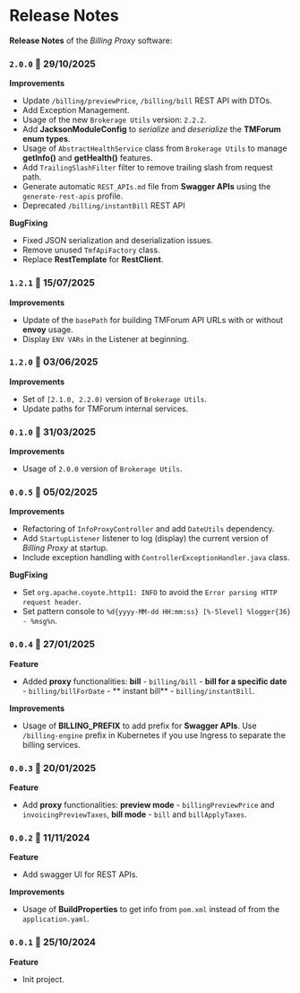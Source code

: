 # Release Notes

**Release Notes** of the *Billing Proxy* software:

### <code>2.0.0</code> :calendar: 29/10/2025
**Improvements**
* Update `/billing/previewPrice`, `/billing/bill` REST API with DTOs. 
* Add Exception Management.
* Usage of the new `Brokerage Utils` version: `2.2.2`.
* Add **JacksonModuleConfig** to *serialize* and *deserialize* the **TMForum enum types**.
* Usage of `AbstractHealthService` class from `Brokerage Utils` to manage **getInfo()** and **getHealth()** features.
* Add `TrailingSlashFilter` filter to remove trailing slash from request path.
* Generate automatic `REST_APIs.md` file from **Swagger APIs** using the `generate-rest-apis` profile.
* Deprecated `/billing/instantBill` REST API

**BugFixing**
* Fixed JSON serialization and deserialization issues.
* Remove unused `TmfApiFactory` class.
* Replace **RestTemplate** for **RestClient**.


### <code>1.2.1</code> :calendar: 15/07/2025
**Improvements**
* Update of the `basePath` for building TMForum API URLs with or without **envoy** usage.
* Display `ENV VARs` in the Listener at beginning.


### <code>1.2.0</code> :calendar: 03/06/2025
**Improvements**
* Set of `[2.1.0, 2.2.0)` version of `Brokerage Utils`.
* Update paths for TMForum internal services.


### <code>0.1.0</code> :calendar: 31/03/2025
**Improvements**
* Usage of `2.0.0` version of `Brokerage Utils`.


### <code>0.0.5</code> :calendar: 05/02/2025
**Improvements**
* Refactoring of `InfoProxyController` and add `DateUtils` dependency.
* Add `StartupListener` listener to log (display) the current version of *Billing Proxy* at startup.
* Include exception handling with `ControllerExceptionHandler.java` class.

**BugFixing**
* Set `org.apache.coyote.http11: INFO` to avoid the `Error parsing HTTP request header`.
* Set pattern console to `%d{yyyy-MM-dd HH:mm:ss} [%-5level] %logger{36} - %msg%n`.


### <code>0.0.4</code> :calendar: 27/01/2025
**Feature**
* Added **proxy** functionalities: **bill** - `billing/bill` - **bill for a specific date** - `billing/billForDate` -  ** instant bill** - `billing/instantBill`.

**Improvements**
* Usage of **BILLING_PREFIX** to add prefix for **Swagger APIs**. Use `/billing-engine` prefix in Kubernetes if you use Ingress to separate the billing services. 

### <code>0.0.3</code> :calendar: 20/01/2025
**Feature**
* Add **proxy** functionalities: **preview mode** - `billingPreviewPrice` and `invoicingPreviewTaxes`, **bill mode** - `bill` and `billApplyTaxes`. 


### <code>0.0.2</code> :calendar: 11/11/2024
**Feature**
* Add swagger UI for REST APIs.


**Improvements**
* Usage of **BuildProperties** to get info from `pom.xml` instead of from the `application.yaml`.


### <code>0.0.1</code> :calendar: 25/10/2024
**Feature**
* Init project.
